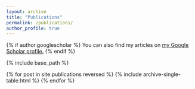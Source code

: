 ```yaml
---
layout: archive
title: "Publications"
permalink: /publications/
author_profile: true
---
```


{% if author.googlescholar %}
  You can also find my articles on <u><a href="{{author.googlescholar}}">my Google Scholar profile</a>.</u>
{% endif %}

{% include base_path %}

<table cellspacing="0" cellpadding="0" width="100%" style="border: none">
  {% for post in site.publications reversed %}
      {% include archive-single-table.html %}
  {% endfor %}
</table>

